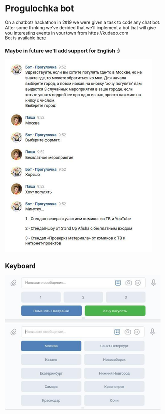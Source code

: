 # Progulochka bot
On a chatbots hackathon in 2019 we were given a task to code any chat bot. After some thinking we've decided that we'll implement a bot that will give you interesting events in your town from https://kudago.com  
Bot is available [here](https://vk.com/bot_for_walk)

### Maybe in future we'll add support for English :)

![](readme_images/text.jpg)


## Keyboard
![](readme_images/keyboard1.jpg)
![](readme_images/keyboard2.jpg)



